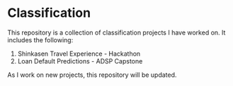 # Classification
This repository is a collection of classification projects I have worked on. It includes the following:

1. Shinkasen Travel Experience - Hackathon
2. Loan Default Predictions - ADSP Capstone

As I work on new projects, this repository will be updated.
